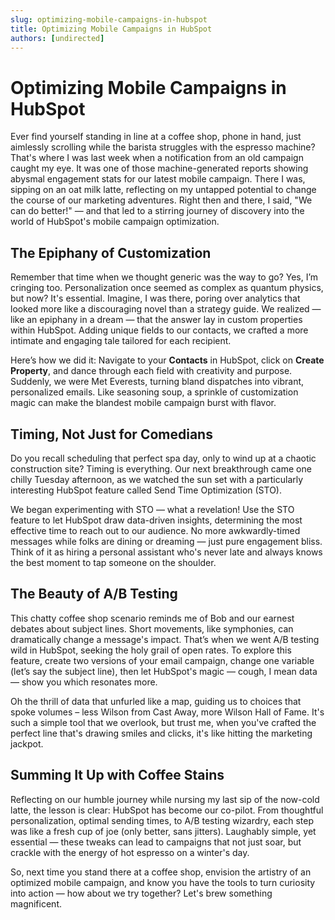 ```yaml
---
slug: optimizing-mobile-campaigns-in-hubspot
title: Optimizing Mobile Campaigns in HubSpot
authors: [undirected]
---
```


# Optimizing Mobile Campaigns in HubSpot

Ever find yourself standing in line at a coffee shop, phone in hand, just aimlessly scrolling while the barista struggles with the espresso machine? That's where I was last week when a notification from an old campaign caught my eye. It was one of those machine-generated reports showing abysmal engagement stats for our latest mobile campaign. There I was, sipping on an oat milk latte, reflecting on my untapped potential to change the course of our marketing adventures. Right then and there, I said, "We can do better!" — and that led to a stirring journey of discovery into the world of HubSpot's mobile campaign optimization.

## The Epiphany of Customization

Remember that time when we thought generic was the way to go? Yes, I’m cringing too. Personalization once seemed as complex as quantum physics, but now? It's essential. Imagine, I was there, poring over analytics that looked more like a discouraging novel than a strategy guide. We realized — like an epiphany in a dream — that the answer lay in custom properties within HubSpot. Adding unique fields to our contacts, we crafted a more intimate and engaging tale tailored for each recipient.

Here’s how we did it: Navigate to your **Contacts** in HubSpot, click on **Create Property**, and dance through each field with creativity and purpose. Suddenly, we were Met Everests, turning bland dispatches into vibrant, personalized emails. Like seasoning soup, a sprinkle of customization magic can make the blandest mobile campaign burst with flavor.

## Timing, Not Just for Comedians

Do you recall scheduling that perfect spa day, only to wind up at a chaotic construction site? Timing is everything. Our next breakthrough came one chilly Tuesday afternoon, as we watched the sun set with a particularly interesting HubSpot feature called Send Time Optimization (STO).

We began experimenting with STO — what a revelation! Use the STO feature to let HubSpot draw data-driven insights, determining the most effective time to reach out to our audience. No more awkwardly-timed messages while folks are dining or dreaming — just pure engagement bliss. Think of it as hiring a personal assistant who's never late and always knows the best moment to tap someone on the shoulder.

## The Beauty of A/B Testing

This chatty coffee shop scenario reminds me of Bob and our earnest debates about subject lines. Short movements, like symphonies, can dramatically change a message's impact. That’s when we went A/B testing wild in HubSpot, seeking the holy grail of open rates. To explore this feature, create two versions of your email campaign, change one variable (let’s say the subject line), then let HubSpot's magic — cough, I mean data — show you which resonates more.

Oh the thrill of data that unfurled like a map, guiding us to choices that spoke volumes – less Wilson from Cast Away, more Wilson Hall of Fame. It's such a simple tool that we overlook, but trust me, when you've crafted the perfect line that's drawing smiles and clicks, it's like hitting the marketing jackpot.

## Summing It Up with Coffee Stains

Reflecting on our humble journey while nursing my last sip of the now-cold latte, the lesson is clear: HubSpot has become our co-pilot. From thoughtful personalization, optimal sending times, to A/B testing wizardry, each step was like a fresh cup of joe (only better, sans jitters). Laughably simple, yet essential — these tweaks can lead to campaigns that not just soar, but crackle with the energy of hot espresso on a winter's day.

So, next time you stand there at a coffee shop, envision the artistry of an optimized mobile campaign, and know you have the tools to turn curiosity into action — how about we try together? Let's brew something magnificent.